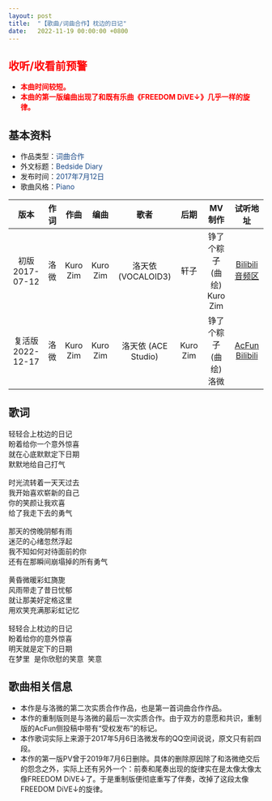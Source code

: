 ```yaml
---
layout: post
title:  "【歌曲/词曲合作】枕边的日记"
date:   2022-11-19 00:00:00 +0800
---
```


## <font color="#ff0000">收听/收看前预警</font>

* <font color="#ff0000"><b>本曲时间较短。</b></font>
* <font color="#ff0000"><b>本曲的第一版编曲出现了和既有乐曲《FREEDOM DiVE↓》几乎一样的旋律。</b></font>

## 基本资料
* 作品类型：<font color="#194987">词曲合作</font>
* 外文标题：<font color="#194987">Bedside Diary</font>
* 发布时间：<font color="#194987">2017年7月12日</font>
* 歌曲风格：<font color="#194987">Piano</font>

| 版本 | 作词 | 作曲 | 编曲 | 歌者 | 后期 | MV制作 | 试听地址 |
| :--: | :--: | :--: | :--: | :--: | :--: | :--: | :--: | 
| 初版<br>2017-07-12 | 洛微 | Kuro Zim | Kuro Zim | 洛天依 (VOCALOID3) | 轩子 | 铮了个粽子 (曲绘)<br>Kuro Zim | [Bilibili音频区](https://www.bilibili.com/audio/au37572) |
| 复活版<br>2022-12-17 | 洛微 | Kuro Zim | Kuro Zim | 洛天依 (ACE Studio) | Kuro Zim | 铮了个粽子 (曲绘)<br>洛微 | [AcFun](https://www.acfun.cn/v/ac39805031)<br>[Bilibili](https://www.bilibili.com/video/BV1av4y1m7Bk) |

## 歌词

<pre>
轻轻合上枕边的日记
盼着给你一个意外惊喜
就在心底默默定下日期
默默地给自己打气

时光流转着一天天过去
我开始喜欢崭新的自己
你的笑颜让我欢喜
给了我走下去的勇气

那天的傍晚阴郁有雨
迷茫的心绪忽然浮起
我不知如何对待面前的你
还有在那瞬间崩塌掉的所有勇气

黄昏微暖彩虹旖旎
风雨带走了昔日忧郁
就让那美好定格这里
用欢笑充满那彩虹记忆

轻轻合上枕边的日记
盼着给你的意外惊喜
明天就是定下的日期
在梦里 是你欣慰的笑意 笑意
</pre>

## 歌曲相关信息

* 本作是与洛微的第二次实质合作作品，也是第一首词曲合作作品。
* 本作的重制版则是与洛微的最后一次实质合作。由于双方的意愿和共识，重制版的AcFun侧投稿中带有“受权发布”的标记。
* 本作歌词实际上来源于2017年5月6日洛微发布的QQ空间说说，原文只有前四段。
* 本作的第一版PV曾于2019年7月6日删除。具体的删除原因除了和洛微绝交后的怨念之外，实际上还有另外一个：前奏和尾奏出现的旋律实在是太像太像太像FREEDOM DiVE↓了。于是重制版便彻底重写了伴奏，改掉了这段太像FREEDOM DiVE↓的旋律。